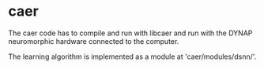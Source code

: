 # caer

The caer code has to compile and run with libcaer and run with the DYNAP neuromorphic hardware connected to the computer. 

The learning algorithm is implemented as a module at 'caer/modules/dsnn/'. 
